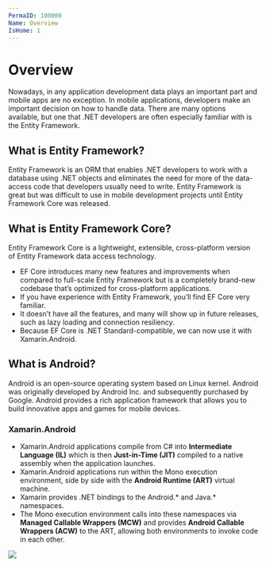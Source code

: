 ```yaml
---
PermaID: 100000
Name: Overview
IsHome: 1
---
```


# Overview

Nowadays, in any application development data plays an important part and mobile apps are no exception. In mobile applications, developers make an important decision on how to handle data. There are many options available, but one that .NET developers are often especially familiar with is the Entity Framework.

## What is Entity Framework?

Entity Framework is an ORM that enables .NET developers to work with a database using .NET objects and eliminates the need for more of the data-access code that developers usually need to write. Entity Framework is great but was difficult to use in mobile development projects until Entity Framework Core was released. 

## What is Entity Framework Core?

Entity Framework Core is a lightweight, extensible, cross-platform version of Entity Framework data access technology. 
 - EF Core introduces many new features and improvements when compared to full-scale Entity Framework but is a completely brand-new codebase that’s optimized for cross-platform applications. 
 - If you have experience with Entity Framework, you’ll find EF Core very familiar. 
 - It doesn’t have all the features, and many will show up in future releases, such as lazy loading and connection resiliency.
 - Because EF Core is .NET Standard-compatible, we can now use it with Xamarin.Android.

## What is Android?

Android is an open-source operating system based on Linux kernel. Android was originally developed by Android Inc. and subsequently purchased by Google. Android provides a rich application framework that allows you to build innovative apps and games for mobile devices.

### Xamarin.Android

 - Xamarin.Android applications compile from C# into **Intermediate Language (IL)** which is then **Just-in-Time (JIT)** compiled to a native assembly when the application launches. 
 - Xamarin.Android applications run within the Mono execution environment, side by side with the **Android Runtime (ART)** virtual machine. 
 - Xamarin provides .NET bindings to the Android.* and Java.* namespaces. 
 - The Mono execution environment calls into these namespaces via **Managed Callable Wrappers (MCW)** and provides **Android Callable Wrappers (ACW)** to the ART, allowing both environments to invoke code in each other.

<img src="https://raw.githubusercontent.com/zzzprojects/learn-orm/master/tutorials/android-with-entity-framework-core/images/overview-1.png">
